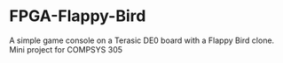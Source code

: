 # FPGA-Flappy-Bird
A simple game console on a Terasic DE0 board with a Flappy Bird clone. Mini project for COMPSYS 305
